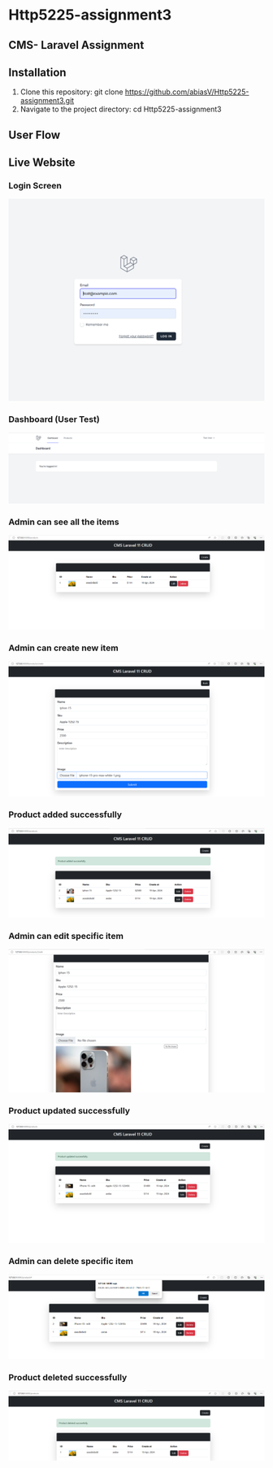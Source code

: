 # Http5225-assignment3

## CMS- Laravel Assignment

## Installation
1. Clone this repository: git clone https://github.com/abiasV/Http5225-assignment3.git
2. Navigate to the project directory: cd Http5225-assignment3

## User Flow
## Live Website

### Login Screen
![screenshot](_readme/Screenshot-1-2024-04-19-Lara-LMS.png)

### Dashboard (User Test)
![screenshot](_readme/Screenshot-2-2024-04-19-Lara-LMS.png)

### Admin can see all the items
![screenshot](_readme/Screenshot-3-2024-04-19-Lara-LMS.png)

### Admin can create new item
![screenshot](_readme/Screenshot-4-2024-04-19-Lara-LMS.png)

### Product added successfully
![screenshot](_readme/Screenshot-5-2024-04-19-Lara-LMS.png)

### Admin can edit specific item
![screenshot](_readme/Screenshot-6-2024-04-19-Lara-LMS.png)

### Product updated successfully
![screenshot](_readme/Screenshot-7-2024-04-19-Lara-LMS.png)

### Admin can delete specific item
![screenshot](_readme/Screenshot-8-2024-04-19-Lara-LMS.png)

### Product deleted successfully
![screenshot](_readme/Screenshot-9-2024-04-19-Lara-LMS.png)

